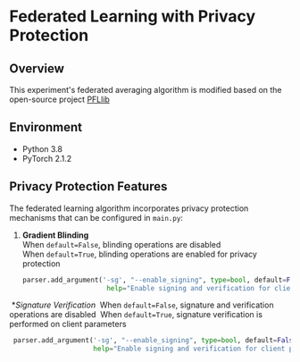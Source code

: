 # Federated Learning with Privacy Protection

## Overview

This experiment's federated averaging algorithm is modified based on the open-source project [PFLlib](https://github.com/TsingZ0/PFLlib)

## Environment

- Python 3.8
- PyTorch 2.1.2

## Privacy Protection Features

The federated learning algorithm incorporates privacy protection mechanisms that can be configured in `main.py`:

1. **Gradient Blinding**  
   When `default=False`, blinding operations are disabled  
   When `default=True`, blinding operations are enabled for privacy protection  

   ```python
   parser.add_argument('-sg', "--enable_signing", type=bool, default=False,
                        help="Enable signing and verification for client parameters")
   ```

​               **Signature Verification*
​                When `default=False`, signature and verification operations are disabled
​                When `default=True`, signature verification is performed on client parameters

```python
 parser.add_argument('-sg', "--enable_signing", type=bool, default=False,
                     help="Enable signing and verification for client parameters") 
```

